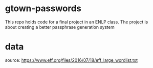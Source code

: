 # gtown-passwords
This repo holds code for a final project in an ENLP class. The project is about creating a better passphrase generation system


# data

source: https://www.eff.org/files/2016/07/18/eff_large_wordlist.txt
